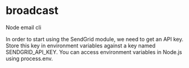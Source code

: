 # broadcast
Node email cli  

In order to start using the SendGrid module, we need to get an API key. 
Store this key in environment variables against a key named SENDGRID_API_KEY. 
You can access environment variables in Node.js using process.env.
